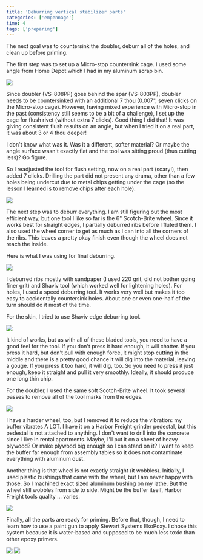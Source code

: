 ```yaml
---
title: 'Deburring vertical stabilizer parts'
categories: ['empennage']
time: 4
tags: ['preparing']
---
```


The next goal was to countersink the doubler, deburr all of the holes, and clean up before priming.

<!-- more -->

The first step was to set up a Micro-stop countersink cage. I used some angle from Home Depot which I had in my aluminum scrap bin.

![](1-setting-up-countersink-cage.jpeg)

Since doubler (VS-808PP) goes behind the spar (VS-803PP), doubler needs to be countersinked with an additional 7 thou (0.007", seven clicks on the Micro-stop cage). However, having mixed experience with Micro-stop in the past (consistency still seems to be a bit of a challenge), I set up the cage for flush rivet (without extra 7 clicks). Good thing I did that! It was giving consistent flush results on an angle, but when I tried it on a real part, it was about 3 or 4 thou deeper!

I don't know what was it. Was it a different, softer material? Or maybe the angle surface wasn't exactly flat and the tool was sitting proud (thus cutting less)? Go figure.

So I readjusted the tool for flush setting, now on a real part (scary!), then added 7 clicks. Drilling the part did not present any drama, other than a few holes being undercut due to metal chips getting under the cage (so the lesson I learned is to remove chips after each hole).

![](2-doubler-countersinked.jpeg)

The next step was to deburr everything. I am still figuring out the most efficient way, but one tool I like so far is the 6" Scotch-Brite wheel. Since it works best for straight edges, I partially deburred ribs before I fluted them. I also used the wheel corner to get as much as I can into all the corners of the ribs. This leaves a pretty okay finish even though the wheel does not reach the inside.

Here is what I was using for final deburring.

![](0-deburring-tools.jpeg)

I deburred ribs mostly with sandpaper (I used 220 grit, did not bother going finer grit) and Shaviv tool (which worked well for lightening holes). For holes, I used a speed deburring tool. It works very well but makes it too easy to accidentally countersink holes. About one or even one-half of the turn should do it most of the time.

For the skin, I tried to use Shaviv edge deburring tool.

![](3-edge-deburring-tool.jpeg)

It kind of works, but as with all of these bladed tools, you need to have a good feel for the tool. If you don't press it hard enough, it will chatter. If you press it hard, but don't pull with enough force, it might stop cutting in the middle and there is a pretty good chance it will dig into the material, leaving a gouge. If you press it too hard, it will dig, too. So you need to press it just enough, keep it straight and pull it very smoothly. Ideally, it should produce one long thin chip.

For the doubler, I used the same soft Scotch-Brite wheel. It took several passes to remove all of the tool marks from the edges.

![](4-buffer-setup.jpeg)

I have a harder wheel, too, but I removed it to reduce the vibration: my buffer vibrates A LOT. I have it on a Harbor Freight grinder pedestal, but this pedestal is not attached to anything. I don't want to drill into the concrete since I live in rental apartments. Maybe, I'll put it on a sheet of heavy plywood? Or make plywood big enough so I can stand on it? I want to keep the buffer far enough from assembly tables so it does not contaminate everything with aluminum dust.

Another thing is that wheel is not exactly straight (it wobbles). Initially, I used plastic bushings that came with the wheel, but I am never happy with those. So I machined exact sized aluminum bushing on my lathe. But the wheel still wobbles from side to side. Might be the buffer itself, Harbor Freight tools quality ... varies.

![](5-scotch-brite-wheel.jpeg)

Finally, all the parts are ready for priming. Before that, though, I need to learn how to use a paint gun to apply Stewart Systems EkoPoxy. I chose this system because it is water-based and supposed to be much less toxic than other epoxy primers.

![](6-ready-for-priming.jpeg)
![](7-skin-ready-for-priming.jpeg)
